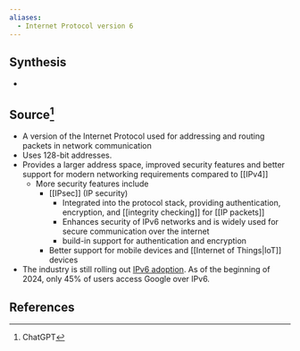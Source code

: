 ```yaml
---
aliases:
  - Internet Protocol version 6
---
```

## Synthesis
- 
## Source[^1]
- A version of the Internet Protocol used for addressing and routing packets in network communication
- Uses 128-bit addresses.
- Provides a larger address space, improved security features and better support for modern networking requirements compared to [[IPv4]]
	- More security features include
		- [[IPsec]] (IP security)
			- Integrated into the protocol stack, providing authentication, encryption, and [[integrity checking]] for [[IP packets]]
			- Enhances security of IPv6 networks and is widely used for secure communication over the internet
			- build-in support for authentication and encryption
		- Better support for mobile devices and [[Internet of Things|IoT]] devices
- The industry is still rolling out [IPv6 adoption](https://www.google.com/intl/en/ipv6/statistics.html). As of the beginning of 2024, only 45% of users access Google over IPv6.
## References

[^1]: ChatGPT